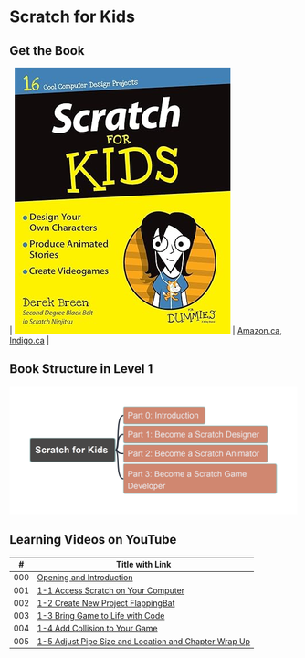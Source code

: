 # Scratch for Kids

## Get the Book

| ![bookcover](img/Scratch4Kids-bookcover.png) | [Amazon.ca](https://www.amazon.ca/Scratch-Kids-Dummies-Derek-Breen/dp/1119014875/), [Indigo.ca](https://www.indigo.ca/en-ca/scratch-for-kids-for-dummies/9781119014874.html) |

## Book Structure in Level 1

![Scratch4Kids-L1](img/Scratch4Kids-L1.png)

## Learning Videos on YouTube

| # | Title with Link |
| --- | --- |
| 000 | [Opening and Introduction](https://youtu.be/8JzzpcnmtuA) |
| 001 | [1-1 Access Scratch on Your Computer](https://youtu.be/fZGqwpy-pRA) |
| 002 | [1-2 Create New Project FlappingBat](https://youtu.be/T6DTkGt0YHY) |
| 003 | [1-3 Bring Game to Life with Code](https://youtu.be/eDhn_e13eDs) |
| 004 | [1-4 Add Collision to Your Game](https://youtu.be/C5Kp1ghEwsQ) |
| 005 | [1-5 Adjust Pipe Size and Location and Chapter Wrap Up](https://youtu.be/iYYav22GXxo) |

